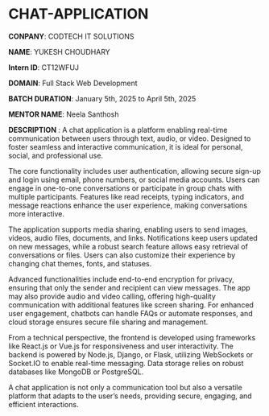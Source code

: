 # CHAT-APPLICATION

**CONPANY**: CODTECH IT SOLUTIONS

**NAME**: YUKESH CHOUDHARY

**Intern ID**: CT12WFUJ

**DOMAIN**: Full Stack Web Development

**BATCH DURATION**: January 5th, 2025 to April 5th, 2025

**MENTOR NAME**: Neela Santhosh

**DESCRIPTION** : A chat application is a platform enabling real-time communication between users through text, audio, or video. Designed to foster seamless and interactive communication, it is ideal for personal, social, and professional use.

The core functionality includes user authentication, allowing secure sign-up and login using email, phone numbers, or social media accounts. Users can engage in one-to-one conversations or participate in group chats with multiple participants. Features like read receipts, typing indicators, and message reactions enhance the user experience, making conversations more interactive.

The application supports media sharing, enabling users to send images, videos, audio files, documents, and links. Notifications keep users updated on new messages, while a robust search feature allows easy retrieval of conversations or files. Users can also customize their experience by changing chat themes, fonts, and statuses.

Advanced functionalities include end-to-end encryption for privacy, ensuring that only the sender and recipient can view messages. The app may also provide audio and video calling, offering high-quality communication with additional features like screen sharing. For enhanced user engagement, chatbots can handle FAQs or automate responses, and cloud storage ensures secure file sharing and management.

From a technical perspective, the frontend is developed using frameworks like React.js or Vue.js for responsiveness and user interactivity. The backend is powered by Node.js, Django, or Flask, utilizing WebSockets or Socket.IO to enable real-time messaging. Data storage relies on robust databases like MongoDB or PostgreSQL.

A chat application is not only a communication tool but also a versatile platform that adapts to the user’s needs, providing secure, engaging, and efficient interactions.
